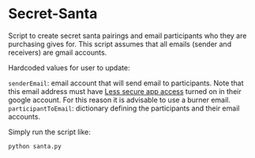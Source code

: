 # Secret-Santa
Script to create secret santa pairings and email participants who they are purchasing gives for. This script assumes that all emails (sender and receivers) are gmail accounts.

Hardcoded values for user to update:

`senderEmail`: email account that will send email to participants. Note that this email address must have [Less secure app access](https://realpython.com/python-send-email/#:~:text=Allow%20less%20secure%20apps%20to%20ON) turned on in their google account. For this reason it is advisable to use a burner email.
`participantToEmail`: dictionary defining the participants and their email accounts.

Simply run the script like:
```
python santa.py
```